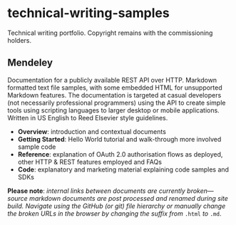 # technical-writing-samples
Technical writing portfolio. Copyright remains with the commissioning holders.

## Mendeley
Documentation for a publicly available REST API over HTTP. Markdown formatted text file samples, with some embedded HTML for unsupported Markdown features. The documentation is targeted at casual developers (not necessarily professional programmers) using the API to create simple tools using scripting languages to larger desktop or mobile applications. Written in US English to Reed Elsevier style guidelines. 

* **Overview**: introduction and contextual documents
* **Getting Started**: Hello World tutorial and walk-through more involved sample code
* **Reference**: explanation of OAuth 2.0 authorisation flows as deployed, other HTTP & REST features employed and FAQs
* **Code**: explanatory and marketing material explaining code samples and SDKs

**Please note**: *internal links between documents are currently broken—source markdown documents are post processed and renamed during site build. Navigate using the GitHub (or git) file hierarchy or manually change the broken URLs in the browser by changing the suffix from* `.html` *to* `.md`.